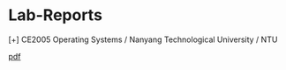 # Lab-Reports

[+] CE2005 Operating Systems / Nanyang Technological University / NTU 

[pdf](https://github.com/mehmetfazil/Lab-Reports/raw/master/CE2005/CE2005%20lab4%20Report.pdf)


